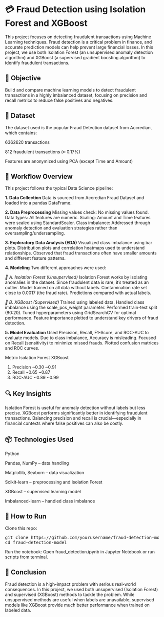 # 💳 Fraud Detection using Isolation Forest and XGBoost
This project focuses on detecting fraudulent transactions using Machine Learning techniques. Fraud detection is a critical problem in finance, and accurate prediction models can help prevent large financial losses. In this project, we use both Isolation Forest (an unsupervised anomaly detection algorithm) and XGBoost (a supervised gradient boosting algorithm) to identify fraudulent transactions.

## 🧠 Objective
Build and compare machine learning models to detect fraudulent transactions in a highly imbalanced dataset, focusing on precision and recall metrics to reduce false positives and negatives.

## 📂 Dataset
The dataset used is the popular Fraud Detection dataset from Accredian, which contains:

6362620 transactions

812 fraudulent transactions (≈ 0.17%)

Features are anonymized using PCA (except Time and Amount)

## 🔄 Workflow Overview
This project follows the typical Data Science pipeline:

<b>1. Data Collection</b>
Data is sourced from Accredian Fraud Dataset and loaded into a pandas DataFrame.

<b>2. Data Preprocessing</b>
Missing values check: No missing values found.
Data types: All features are numeric.
Scaling: Amount and Time features were scaled using StandardScaler.
Class imbalance: Addressed through anomaly detection and evaluation strategies rather than oversampling/undersampling.

<b>3. Exploratory Data Analysis (EDA)</b>
Visualized class imbalance using bar plots.
Distribution plots and correlation heatmaps used to understand relationships.
Observed that fraud transactions often have smaller amounts and different feature patterns.

<b>4. Modeling</b>
Two different approaches were used:

<i>🔹 A. Isolation Forest (Unsupervised)</i>
  Isolation Forest works by isolating anomalies in the dataset.
  Since fraudulent data is rare, it’s treated as an outlier.
  Model trained on all data without labels.
  Contamination rate set close to 0.0017 (the fraud rate).
  Predictions compared with actual labels.

<i>🔹 B. XGBoost (Supervised)</i>
Trained using labeled data.
Handled class imbalance using the scale_pos_weight parameter.
Performed train-test split (80:20).
Tuned hyperparameters using GridSearchCV for optimal performance.
Feature importance plotted to understand key drivers of fraud detection.

<b>5. Model Evaluation</b>
Used Precision, Recall, F1-Score, and ROC-AUC to evaluate models.
Due to class imbalance, Accuracy is misleading.
Focused on Recall (sensitivity) to minimize missed frauds.
Plotted confusion matrices and ROC curves.

Metric	Isolation Forest	XGBoost
1. Precision	~0.30	~0.91</n>
2. Recall	~0.65	~0.87</n>
3. ROC-AUC	~0.89	~0.99

## 🔍 Key Insights
Isolation Forest is useful for anomaly detection without labels but less precise.
XGBoost performs significantly better in identifying fraudulent transactions.
Balancing precision and recall is crucial—especially in financial contexts where false positives can also be costly.

## 📦 Technologies Used
Python

Pandas, NumPy – data handling

Matplotlib, Seaborn – data visualization

Scikit-learn – preprocessing and Isolation Forest

XGBoost – supervised learning model

Imbalanced-learn – handled class imbalance

## 🚀 How to Run
Clone this repo:

<pre>
git clone https://github.com/yourusername/fraud-detection-model.git
cd fraud-detection-model
</pre>

Run the notebook:
Open fraud_detection.ipynb in Jupyter Notebook or run scripts from terminal.


## 📌 Conclusion
Fraud detection is a high-impact problem with serious real-world consequences. In this project, we used both unsupervised (Isolation Forest) and supervised (XGBoost) methods to tackle the problem. While unsupervised methods are useful when labels are unavailable, supervised models like XGBoost provide much better performance when trained on labeled data.


